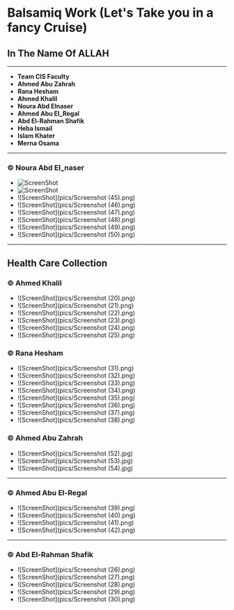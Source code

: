 # Balsamiq Work (Let's Take you in a fancy Cruise)
## In The Name Of ALLAH
---
- **__Team  CIS Faculty__**
 - __Ahmed Abu Zahrah__
 - __Rana Hesham__
 - __Ahmed Khalil__
 - __Noura Abd Elnaser__
 - __Ahmed Abu El_Regal__
 - __Abd El-Rahman Shafik__
 - __Heba Ismail__
 - __Islam Khater__
 - __Merna Osama__

  
---

###  © Noura Abd El_naser

  - ![ScreenShot](pics/Screenshot_(43).png)
  - ![ScreenShot](pics/Screenshot_(44).png)
  - ![ScreenShot](pics/Screenshot (45).png)
  - ![ScreenShot](pics/Screenshot (46).png)
  - ![ScreenShot](pics/Screenshot (47).png)
  - ![ScreenShot](pics/Screenshot (48).png)
  - ![ScreenShot](pics/Screenshot (49).png)
  - ![ScreenShot](pics/Screenshot (50).png)

---

## Health Care Collection

### © Ahmed Khalil 

  - ![ScreenShot](pics/Screenshot (20).png)
  - ![ScreenShot](pics/Screenshot (21).png)
  - ![ScreenShot](pics/Screenshot (22).png)
  - ![ScreenShot](pics/Screenshot (23).png)
  - ![ScreenShot](pics/Screenshot (24).png)
  - ![ScreenShot](pics/Screenshot (25).png)

### © Rana Hesham

  - ![ScreenShot](pics/Screenshot (31).png)
  - ![ScreenShot](pics/Screenshot (32).png)
  - ![ScreenShot](pics/Screenshot (33).png)
  - ![ScreenShot](pics/Screenshot (34).png)
  - ![ScreenShot](pics/Screenshot (35).png)
  - ![ScreenShot](pics/Screenshot (36).png)
  - ![ScreenShot](pics/Screenshot (37).png)
  - ![ScreenShot](pics/Screenshot (38).png)
 
### © Ahmed Abu Zahrah

  - ![ScreenShot](pics/Screenshot (52).jpg)
  - ![ScreenShot](pics/Screenshot (53).jpg)
  - ![ScreenShot](pics/Screenshot (54).jpg)
  

---
### © Ahmed Abu El-Regal

  - ![ScreenShot](pics/Screenshot (39).png)
  - ![ScreenShot](pics/Screenshot (40).png)
  - ![ScreenShot](pics/Screenshot (41).png)
  - ![ScreenShot](pics/Screenshot (42).png)
---
### © Abd El-Rahman Shafik

  - ![ScreenShot](pics/Screenshot (26).png)
  - ![ScreenShot](pics/Screenshot (27).png)
  - ![ScreenShot](pics/Screenshot (28).png)
  - ![ScreenShot](pics/Screenshot (29).png)
  - ![ScreenShot](pics/Screenshot (30).png)

